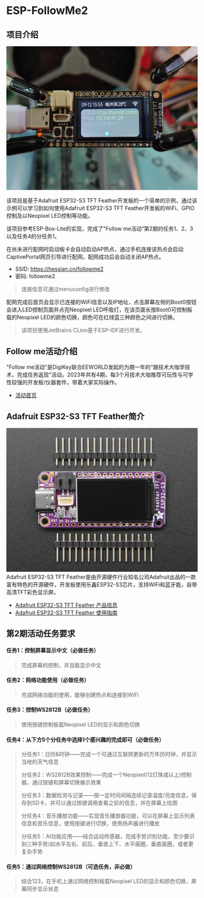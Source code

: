 # ESP-FollowMe2
## 项目介绍
![image](https://github.com/HessianZ/esp-followme2/blob/master/assets/home1.jpg?raw=true)

该项目是基于Adafruit ESP32-S3 TFT Feather开发板的一个简单的示例，通过该示例可以学习到如何使用Adafruit ESP32-S3 TFT Feather开发板的WiFi、GPIO控制及以Neopixel LED控制等功能。

该项目参考ESP-Box-Lite的实现，完成了"Follow me活动”第2期的任务1、2、3以及任务4的分任务1。

在尚未进行配网时启动板卡会自动启动AP热点，通过手机连接该热点会启动CaptivePortal网页引导进行配网，配网成功后会自动关闭AP热点。
* SSID: https://hessian.cn/followme2
* 密码: followme2
> 连接信息可通过menuconfig进行修改

配网完成后首页会显示已连接的WiFi信息以及IP地址，点击屏幕左侧的Boot0按钮会进入LED控制页面并点亮Neopixel LED呼吸灯，在该页面长按Boot0可控制板载的Neopixel LED的颜色切换，颜色可在红绿蓝三种颜色之间进行切换。

> 该项目使用JetBrains CLion基于ESP-IDF进行开发。

## Follow me活动介绍
"Follow me活动”是DigiKey联合EEWORLD发起的为期一年的“跟技术大咖学技术，完成任务返现”活动。2023年共有4期，每3个月技术大咖推荐可玩性与可学性较强的开发板/仪器套件，带着大家实际操作。

* [活动首页](https://www.eeworld.com.cn/huodong/digikey_follow_me/)

## Adafruit ESP32-S3 TFT Feather简介
![image](https://github.com/adafruit/Adafruit-ESP32-S3-TFT-Feather-PCB/raw/main/assets/5483.jpg?raw=true)
Adafruit ESP32-S3 TFT Feather是由开源硬件行业知名公司Adafruit出品的一款富有特色的开源硬件，开发板使用乐鑫ESP32-S3芯片，支持WiFi和蓝牙能，自带高清TFT彩色显示屏。
* [Adafruit ESP32-S3 TFT Feather 产品信息](https://www.adafruit.com/product/5483)
* [Adafruit ESP32-S3 TFT Feather 使用指南](https://learn.adafruit.com/adafruit-esp32-s3-tft-feather)



## 第2期活动任务要求

#### 任务1：控制屏幕显示中文（必做任务）

> 完成屏幕的控制，并且能显示中文

#### 任务2：网络功能使用（必做任务）

> 完成网络功能的使用，能够创建热点和连接到WiFi

#### 任务3：控制WS2812B（必做任务）

> 使用按键控制板载Neopixel LED的显示和颜色切换

#### 任务4：从下方5个分任务中选择1个感兴趣的完成即可（必做任务）

> 分任务1：日历&时钟——完成一个可通过互联网更新的万年历时钟，并显示当地的天气信息
> 
> 分任务2：WS2812B效果控制——完成一个Neopixel(12灯珠或以上)控制器，通过按键和屏幕切换展示效果
> 
> 分任务3：数据检测与记录——按一定时间间隔连续记录温度/亮度信息，保存到SD卡，并可以通过按键调用查看之前的信息，并在屏幕上绘图
> 
> 分任务4：音乐播放功能——实现音乐播放器功能，可以在屏幕上显示列表信息和音乐信息，使用按键进行切换，使用扬声器进行播放
> 
> 分任务5：AI功能应用——结合运动传感器，完成手势识别功能，至少要识别三种手势(如水平左右、前后、垂直上下、水平画圈、垂直画圈，或者更复杂手势


#### 任务5：通过网络控制WS2812B（可选任务，非必做）
> 结合123，在手机上通过网络控制板载Neopixel LED的显示和颜色切换，屏幕同步显示状态
